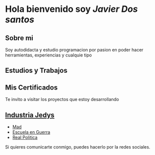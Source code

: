 
# Hola bienvenido soy _Javier Dos santos_

## Sobre mi

Soy autodidacta y estudio programacion por pasion en poder hacer herramientas, experiencias y cualquie tipo


## Estudios y Trabajos

## Mis Certificados

Te invito a visitar los proyectos que estoy desarrollando
## [Industria Jedys](https://google.com "Pagina Principal de Industria Jedys")
+ [Mad](htep "MAD")
+ [Escuela en Guerra](sakjdb "Escuela en Guerra")
+ [Real Politica](jhsd "Real Politica")

Si quieres comunicarte conmigo, puedes hacerlo por la redes sociales.
